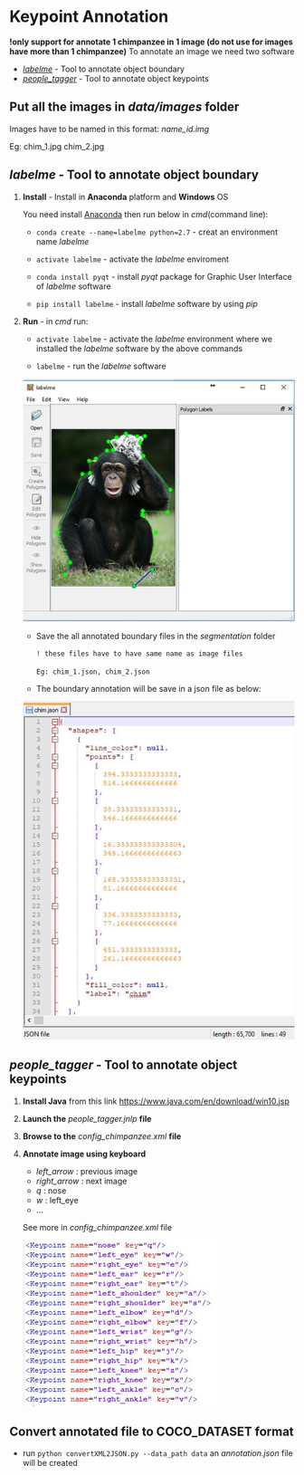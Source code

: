 # Keypoint Annotation 
**!only support for annotate 1 chimpanzee in 1 image (do not use for images have more than 1 chimpanzee)**
To annotate an image we need two software
* [*labelme*](https://pypi.python.org/pypi/labelme) - Tool to annotate object boundary
* [*people_tagger*](https://www2.eecs.berkeley.edu/Research/Projects/CS/vision/shape/hat/) - Tool to annotate object keypoints

## Put all the images in *data/images* folder
Images have to be named in this format: *name_id.img*

Eg: chim_1.jpg chim_2.jpg

## *labelme* - Tool to annotate object boundary
1. **Install** - Install in **Anaconda** platform and **Windows** OS

      You need install [Anaconda](https://www.anaconda.com/download/) then run below in *cmd*(command line):

      * `conda create --name=labelme python=2.7` - creat an environment name *labelme*

      * `activate labelme` - activate the *labelme* enviroment

      * `conda install pyqt` - install *pyqt* package for Graphic User Interface of *labelme* software

      * `pip install labelme` - install *labelme* software by using *pip*

2. **Run** - in *cmd* run:

      * `activate labelme` - activate the *labelme* environment where we installed the *labelme* software by the above commands

      * `labelme` - run the *labelme* software
   
      ![labelme GUI](example_images/labelme.JPG)
      
      * Save the all annotated boundary files in the *segmentation* folder 
      
            ! these files have to have same name as image files
      
            Eg: chim_1.json, chim_2.json
      
      * The boundary annotation will be save in a json file as below:
      
      ![labelme json file example](example_images/boundary_json.JPG)
      

## *people_tagger* - Tool to annotate object keypoints
1. **Install Java** from this link https://www.java.com/en/download/win10.jsp
2. **Launch the** *people_tagger.jnlp* **file**
3. **Browse to the** *config_chimpanzee.xml* **file**
4. **Annotate image using keyboard**
      - *left_arrow* : previous image
      - *right_arrow* : next image
      - *q* : nose
      - *w* : left_eye
      - ...
      
      See more in *config_chimpanzee.xml* file

      ![keys](example_images/keyboard.JPG)

## Convert annotated file to COCO_DATASET format
* run `python convertXML2JSON.py --data_path data` an *annotation.json* file will be created
